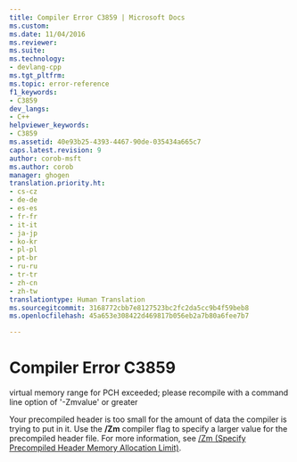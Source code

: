 ```yaml
---
title: Compiler Error C3859 | Microsoft Docs
ms.custom: 
ms.date: 11/04/2016
ms.reviewer: 
ms.suite: 
ms.technology:
- devlang-cpp
ms.tgt_pltfrm: 
ms.topic: error-reference
f1_keywords:
- C3859
dev_langs:
- C++
helpviewer_keywords:
- C3859
ms.assetid: 40e93b25-4393-4467-90de-035434a665c7
caps.latest.revision: 9
author: corob-msft
ms.author: corob
manager: ghogen
translation.priority.ht:
- cs-cz
- de-de
- es-es
- fr-fr
- it-it
- ja-jp
- ko-kr
- pl-pl
- pt-br
- ru-ru
- tr-tr
- zh-cn
- zh-tw
translationtype: Human Translation
ms.sourcegitcommit: 3168772cbb7e8127523bc2fc2da5cc9b4f59beb8
ms.openlocfilehash: 45a653e308422d469817b056eb2a7b80a6fee7b7

---
```

# Compiler Error C3859
virtual memory range for PCH exceeded; please recompile with a command line option of '-Zmvalue' or greater  
  
 Your precompiled header is too small for the amount of data the compiler is trying to put in it. Use the **/Zm** compiler flag to specify a larger value for the precompiled header file. For more information, see [/Zm (Specify Precompiled Header Memory Allocation Limit)](../../build/reference/zm-specify-precompiled-header-memory-allocation-limit.md).


<!--HONumber=Jan17_HO2-->


